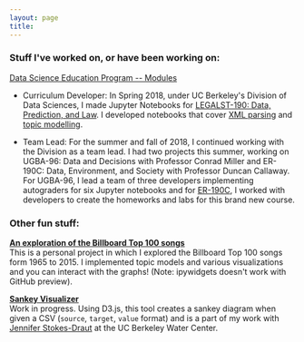 ```yaml
---
layout: page
title:
---
```


### Stuff I've worked on, or have been working on:
[Data Science Education Program -- Modules](https://github.com/ds-modules)
- Curriculum Developer: In Spring 2018, under UC Berkeley's Division of Data Sciences, I made Jupyter Notebooks for [LEGALST-190: Data, Prediction, and Law](https://github.com/ds-modules/LEGALST-190). I developed notebooks that cover [XML parsing](https://github.com/ds-modules/LEGALST-190/tree/master/labs/3-13) and [topic modelling](https://github.com/ds-modules/LEGALST-190/tree/master/labs/4-10).

- Team Lead: For the summer and fall of 2018, I continued working with the Division as a team lead. I had two projects this summer, working on UGBA-96: Data and Decisions with Professor Conrad Miller and ER-190C: Data, Environment, and Society with Professor Duncan Callaway. For UGBA-96, I lead a team of three developers implementing autograders for six Jupyter notebooks and for [ER-190C](https://github.com/ds-modules/ER-190C), I worked with developers to create the homeworks and labs for this brand new course. <br>

### Other fun stuff:
__[An exploration of the Billboard Top 100 songs](https://github.com/jasonsjiang/billboard-top-100-analysis/blob/master/billboard-exploration.ipynb)__<br>
This is a personal project in which I explored the Billboard Top 100 songs form 1965 to 2015. I implemented topic models and various visualizations and you can interact with the graphs! (Note: ipywidgets doesn't work with GitHub preview).

__[Sankey Visualizer]({{site.url}}/sankey)__<br>
Work in progress. Using D3.js, this tool creates a sankey diagram when given a CSV (`source`, `target`, `value` format) and is a part of my work with [Jennifer Stokes-Draut](https://west.berkeley.edu/jstokes.php) at the UC Berkeley Water Center.
